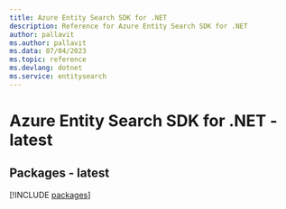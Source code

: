 ```yaml
---
title: Azure Entity Search SDK for .NET
description: Reference for Azure Entity Search SDK for .NET
author: pallavit
ms.author: pallavit
ms.data: 07/04/2023
ms.topic: reference
ms.devlang: dotnet
ms.service: entitysearch
---
```

# Azure Entity Search SDK for .NET - latest
## Packages - latest
[!INCLUDE [packages](entity-search-index.md)]